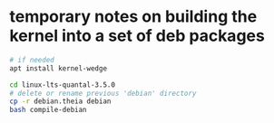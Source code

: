 # temporary notes on building the kernel into a set of deb packages

```sh
# if needed
apt install kernel-wedge 

cd linux-lts-quantal-3.5.0
# delete or rename previous 'debian' directory
cp -r debian.theia debian
bash compile-debian
```
